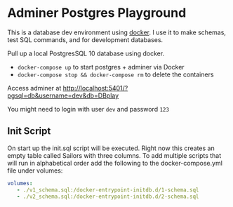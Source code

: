 # Adminer Postgres Playground

This is a database dev environment using [docker](https://docs.docker.com/install/). I use it to make schemas, test SQL commands, and for development databases.

Pull up a local PostgresSQL 10 database using docker.

- `docker-compose up` to start postgres + adminer via Docker
- `docker-compose stop && docker-compose rm` to delete the containers

Access adminer at [http://localhost:5401/?pgsql=db&username=dev&db=DBplay](http://localhost:5401/?pgsql=db&username=dev&db=DBplay)

You might need to login with user `dev` and password `123`

## Init Script

On start up the init.sql script will be executed. Right now this creates an empty table called Sailors with three columns. To add multiple scripts that will run in alphabetical order add the following to the docker-compose.yml file under volumes:

```yml
volumes:
   - ./v1_schema.sql:/docker-entrypoint-initdb.d/1-schema.sql
   - ./v2_schema.sql:/docker-entrypoint-initdb.d/2-schema.sql
```
